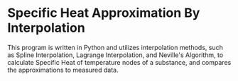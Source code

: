 # Specific Heat Approximation By Interpolation

This program is written in Python and utilizes interpolation methods, such as Spline Interpolation, Lagrange Interpolation, and Neville's Algorithm, to calculate Specific Heat of temperature nodes of a substance, and compares the approximations to measured data.
